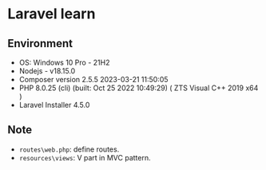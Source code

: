 # Laravel learn

## Environment

- OS: Windows 10 Pro - 21H2
- Nodejs - v18.15.0
- Composer version 2.5.5 2023-03-21 11:50:05
- PHP 8.0.25 (cli) (built: Oct 25 2022 10:49:29) ( ZTS Visual C++ 2019 x64 )
- Laravel Installer 4.5.0

## Note

- `routes\web.php`: define routes.
- `resources\views`: V part in MVC pattern.

